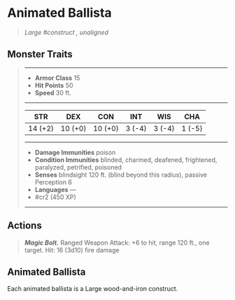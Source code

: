 # Animated Ballista
>*Large #construct , unaligned*
## Monster Traits
>___
>- **Armor Class** 15
>- **Hit Points** 50
>- **Speed** 30 ft.
>___
>|STR|DEX|CON|INT|WIS|CHA|
>|:---:|:---:|:---:|:---:|:---:|:---:|
>|14 (+2)|10 (+0)|10 (+0)|3 (-4)|3 (-4)|1 (-5)|
>___
>- **Damage Immunities** poison
>- **Condition Immunities** blinded, charmed, deafened, frightened, paralyzed, petrified, poisoned
>- **Senses** blindsight 120 ft. (blind beyond this radius), passive Perception 6
>- **Languages** —
>- #cr2 (450 XP)
>___
## Actions
>***Magic Bolt.*** Ranged Weapon Attack: +6 to hit, range 120 ft., one target. Hit: 16 (3d10) fire damage
## Animated Ballista
Each animated ballista is a Large wood-and-iron construct.
